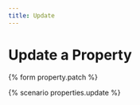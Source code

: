 ```yaml
---
title: Update
---
```


# Update a Property

{% form property.patch %}

{% scenario properties.update %}
